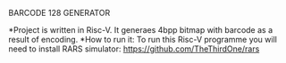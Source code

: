 BARCODE 128 GENERATOR

*Project is written in Risc-V. It generaes 4bpp bitmap with barcode as a result of encoding.
*How to run it:
  To run this Risc-V programme you will need to install RARS simulator: https://github.com/TheThirdOne/rars
